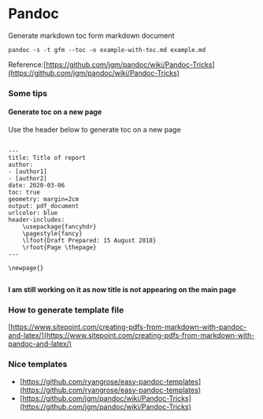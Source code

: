 
# Pandoc








Generate markdown toc form markdown document

```
pandoc -s -t gfm --toc -o example-with-toc.md example.md

```

Reference:[https://github.com/jgm/pandoc/wiki/Pandoc-Tricks](https://github.com/jgm/pandoc/wiki/Pandoc-Tricks)

### Some tips

#### Generate toc on a new page

Use the header below to generate toc on a new page

```

---
title: Title of report
author:
- [author1]
- [author2]
date: 2020-03-06
toc: true
geometry: margin=2cm
output: pdf_document
urlcolor: blue
header-includes:
    \usepackage{fancyhdr}
    \pagestyle{fancy}
    \lfoot{Draft Prepared: 15 August 2018}
    \rfoot{Page \thepage}
---

\newpage{}


```

__I am still working on it as now title is not appearing on the main page__


### How to generate template file

[https://www.sitepoint.com/creating-pdfs-from-markdown-with-pandoc-and-latex/](https://www.sitepoint.com/creating-pdfs-from-markdown-with-pandoc-and-latex/)

### Nice templates
- [https://github.com/ryangrose/easy-pandoc-templates](https://github.com/ryangrose/easy-pandoc-templates)
- [https://github.com/jgm/pandoc/wiki/Pandoc-Tricks](https://github.com/jgm/pandoc/wiki/Pandoc-Tricks)
